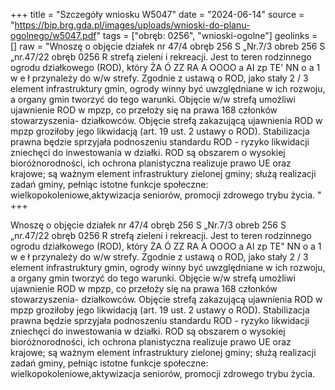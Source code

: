 +++
title = "Szczegóły wniosku W5047"
date = "2024-06-14"
source = "https://bip.brg.gda.pl/images/uploads/wnioski-do-planu-ogolnego/w5047.pdf"
tags = ["obręb: 0256", "wnioski-ogolne"]
geolinks = []
raw = "Wnoszę o objęcie działek nr 47/4 obręb 256 S „Nr.7/3 obreb 256 S „nr.47/22 obręb 0256 R strefą zieleni i rekreacji. Jest to teren rodzinnego ogrodu działkowego (ROD), który ŻA Ó ZZ RA A OOOO a AI zp TE' NN o a 1 w e ł przynależy do w/w strefy. Zgodnie z ustawą o ROD, jako stały 2 / 3 element infrastruktury gmin,  ogrody winny być uwzględniane w ich rozwoju, a organy gmin tworzyć do tego warunki. Objęcie w/w strefą umożliwi ujawnienie ROD w mpzp, co przełoży się na prawa 168 członków  stowarzyszenia- działkowców. Objęcie strefą zakazującą ujawnienia ROD w mpzp groziłoby jego  likwidacją (art. 19 ust. 2 ustawy o ROD). Stabilizacja prawna będzie sprzyjała podnoszeniu standardu ROD - ryzyko likwidacji zniechęci do inwestowania w działki. ROD są obszarem o wysokiej bioróżnorodności, ich ochrona planistyczna realizuje prawo UE oraz krajowe; są ważnym element infrastruktury zielonej gminy; służą realizacji zadań gminy, pełniąc istotne funkcje społeczne: wielkopokoleniowe,aktywizacja seniorów, promocji zdrowego trybu życia. "
+++

Wnoszę o objęcie działek nr 47/4 obręb 256 S „Nr.7/3 obreb 256 S „nr.47/22 obręb
0256 R strefą zieleni i rekreacji. Jest to teren rodzinnego ogrodu działkowego (ROD), który
ŻA Ó ZZ RA A OOOO a AI
zp TE" NN o a
1 w e ł
przynależy do w/w strefy. Zgodnie z ustawą o ROD, jako stały 2 / 3 element infrastruktury gmin, 
ogrody winny być uwzględniane w ich rozwoju, a organy gmin tworzyć do tego warunki. Objęcie
w/w strefą umożliwi ujawnienie ROD w mpzp, co przełoży się na prawa 168 członków 
stowarzyszenia- działkowców. Objęcie strefą zakazującą ujawnienia ROD w mpzp groziłoby jego 
likwidacją (art. 19 ust. 2 ustawy o ROD). Stabilizacja prawna będzie sprzyjała podnoszeniu
standardu ROD - ryzyko likwidacji zniechęci do inwestowania w działki. ROD są obszarem o
wysokiej bioróżnorodności, ich ochrona planistyczna realizuje prawo UE oraz krajowe; są
ważnym element infrastruktury zielonej gminy; służą realizacji zadań gminy, pełniąc istotne
funkcje społeczne: wielkopokoleniowe,aktywizacja seniorów, promocji zdrowego trybu życia.




